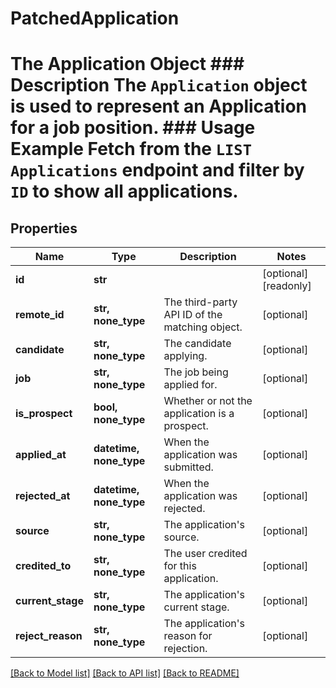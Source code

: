# PatchedApplication

# The Application Object ### Description The `Application` object is used to represent an Application for a job position.  ### Usage Example Fetch from the `LIST Applications` endpoint and filter by `ID` to show all applications.
## Properties
Name | Type | Description | Notes
------------ | ------------- | ------------- | -------------
**id** | **str** |  | [optional] [readonly] 
**remote_id** | **str, none_type** | The third-party API ID of the matching object. | [optional] 
**candidate** | **str, none_type** | The candidate applying. | [optional] 
**job** | **str, none_type** | The job being applied for. | [optional] 
**is_prospect** | **bool, none_type** | Whether or not the application is a prospect. | [optional] 
**applied_at** | **datetime, none_type** | When the application was submitted. | [optional] 
**rejected_at** | **datetime, none_type** | When the application was rejected. | [optional] 
**source** | **str, none_type** | The application&#39;s source. | [optional] 
**credited_to** | **str, none_type** | The user credited for this application. | [optional] 
**current_stage** | **str, none_type** | The application&#39;s current stage. | [optional] 
**reject_reason** | **str, none_type** | The application&#39;s reason for rejection. | [optional] 

[[Back to Model list]](../README.md#documentation-for-models) [[Back to API list]](../README.md#documentation-for-api-endpoints) [[Back to README]](../README.md)


